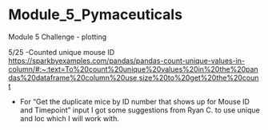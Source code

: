 # Module_5_Pymaceuticals
Module 5 Challenge - plotting

5/25
-Counted unique mouse ID
https://sparkbyexamples.com/pandas/pandas-count-unique-values-in-column/#:~:text=To%20count%20unique%20values%20in%20the%20pandas%20dataframe%20column%20use,size%20to%20get%20the%20count
- For “Get the duplicate mice by ID number that shows up for Mouse ID and Timepoint” input I got some suggestions from Ryan C. to use unique and loc which I will work with.

